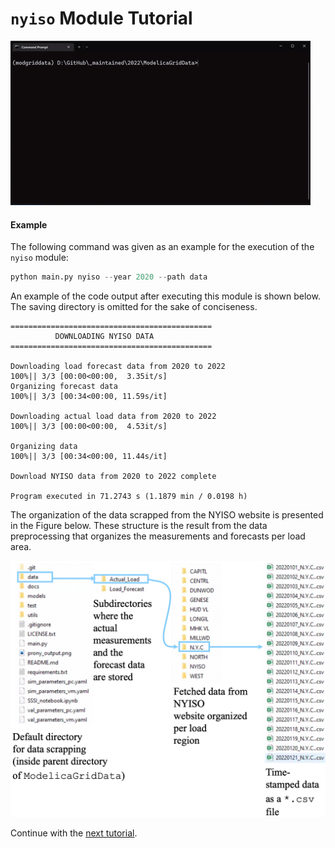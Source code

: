 `nyiso` Module Tutorial
========================

![Example of the `nyiso` module](docs/tutorials/figs/gif_nyiso-example.gif)

#### Example

The following command was given as an example for the execution of the `nyiso` module:

```python
python main.py nyiso --year 2020 --path data
```

An example of the code output after executing this module is shown below. The saving directory is omitted for the sake of conciseness.

```
=============================================
          DOWNLOADING NYISO DATA            
=============================================

Downloading load forecast data from 2020 to 2022
100%|| 3/3 [00:00<00:00,  3.35it/s]
Organizing forecast data
100%|| 3/3 [00:34<00:00, 11.59s/it]

Downloading actual load data from 2020 to 2022
100%|| 3/3 [00:00<00:00,  4.53it/s]

Organizing data
100%|| 3/3 [00:34<00:00, 11.44s/it]

Download NYISO data from 2020 to 2022 complete

Program executed in 71.2743 s (1.1879 min / 0.0198 h)
```

The organization of the data scrapped from the NYISO website is presented in the Figure below. These structure is the result from the data preprocessing that organizes the measurements and forecasts per load area.

![Data organization after scrapping through the `nyiso` module.](docs/tutorials/figs/fig_NYISO-data-scrapping.png)

Continue with the [next tutorial](docs/tutorials/tutorial_run_pf.md).
